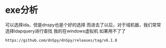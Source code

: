 # exe分析

可以选择ida，但是dnspy也是个好的选择 而进去了以后，对于域机器，我们常常选择ldapquery进行查找 我的在windows虚拟机 如果用不了了

```clike
https://github.com/dnSpy/dnSpy/releases/tag/v6.1.8
```
